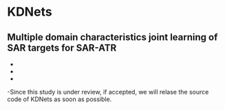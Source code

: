 # KDNets
Multiple domain characteristics joint learning of SAR targets for SAR-ATR
-
-
-
-
-Since this study is under review, if accepted, we will relase the source code of KDNets as soon as possible.

